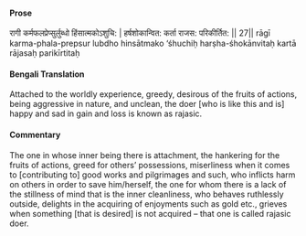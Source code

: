 #### Prose 

रागी कर्मफलप्रेप्सुर्लुब्धो हिंसात्मकोऽशुचि: |
हर्षशोकान्वित: कर्ता राजस: परिकीर्तित: || 27||
rāgī karma-phala-prepsur lubdho hinsātmako ‘śhuchiḥ
harṣha-śhokānvitaḥ kartā rājasaḥ parikīrtitaḥ

 #### Bengali Translation 

Attached to the worldly experience, greedy, desirous of the fruits of actions, being aggressive in nature, and unclean, the doer [who is like this and is] happy and sad in gain and loss is known as rajasic. 

 #### Commentary 

The one in whose inner being there is attachment, the hankering for the fruits of actions, greed for others’ possessions, miserliness when it comes to [contributing to] good works and pilgrimages and such, who inflicts harm on others in order to save him/herself, the one for whom there is a lack of the stillness of mind that is the inner cleanliness, who behaves ruthlessly outside, delights in the acquiring of enjoyments such as gold etc., grieves when something [that is desired] is not acquired – that one is called rajasic doer.